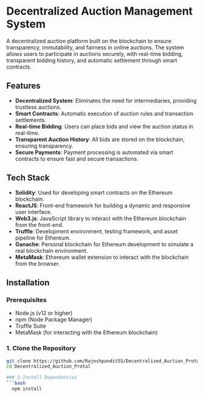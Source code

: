 # Decentralized Auction Management System

A decentralized auction platform built on the blockchain to ensure transparency, immutability, and fairness in online auctions. The system allows users to participate in auctions securely, with real-time bidding, transparent bidding history, and automatic settlement through smart contracts.

## Features

- **Decentralized System**: Eliminates the need for intermediaries, providing trustless auctions.
- **Smart Contracts**: Automatic execution of auction rules and transaction settlements.
- **Real-time Bidding**: Users can place bids and view the auction status in real-time.
- **Transparent Auction History**: All bids are stored on the blockchain, ensuring transparency.
- **Secure Payments**: Payment processing is automated via smart contracts to ensure fast and secure transactions.

## Tech Stack

- **Solidity**: Used for developing smart contracts on the Ethereum blockchain.
- **ReactJS**: Front-end framework for building a dynamic and responsive user interface.
- **Web3.js**: JavaScript library to interact with the Ethereum blockchain from the front-end.
- **Truffle**: Development environment, testing framework, and asset pipeline for Ethereum.
- **Ganache**: Personal blockchain for Ethereum development to simulate a real blockchain environment.
- **MetaMask**: Ethereum wallet extension to interact with the blockchain from the browser.

## Installation

### Prerequisites

- Node.js (v12 or higher)
- npm (Node Package Manager)
- Truffle Suite
- MetaMask (for interacting with the Ethereum blockchain)

### 1. Clone the Repository

```bash
git clone https://github.com/Rajeshpandit55/Decentralized_Auction_Protal.git
cd Decentralized_Auction_Protal

### 2.Install Dependencies
```bash
  npm install
